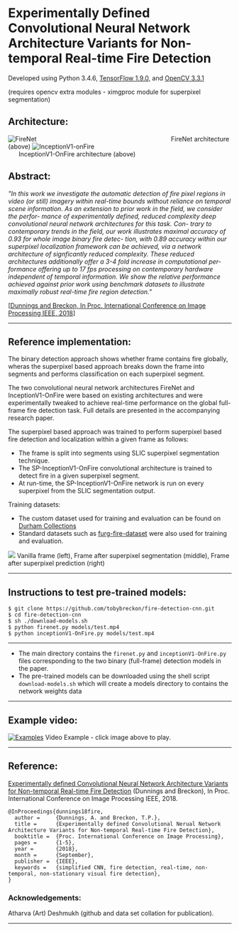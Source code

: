 # Experimentally Defined Convolutional Neural Network Architecture Variants for Non-temporal Real-time Fire Detection

Developed using Python 3.4.6, [TensorFlow 1.9.0](https://www.tensorflow.org/install/), and [OpenCV 3.3.1](http://www.opencv.org)

(requires opencv extra modules - ximgproc module for superpixel segmentation)

## Architecture:
![FireNet](https://github.com/atharva333/fire-detection/blob/master/images/FireNet.png)
&nbsp;&nbsp;&nbsp;&nbsp;&nbsp;&nbsp;&nbsp;&nbsp;&nbsp;&nbsp;&nbsp;&nbsp;&nbsp;&nbsp;&nbsp;&nbsp;
&nbsp;&nbsp;&nbsp;&nbsp;&nbsp;&nbsp;&nbsp;&nbsp;&nbsp;&nbsp;&nbsp;&nbsp;&nbsp;&nbsp;&nbsp;&nbsp;
&nbsp;&nbsp;&nbsp;&nbsp;&nbsp;&nbsp;&nbsp;&nbsp;&nbsp;&nbsp;&nbsp;&nbsp;&nbsp;&nbsp;&nbsp;&nbsp;
&nbsp;&nbsp;&nbsp;&nbsp;&nbsp;&nbsp;&nbsp;&nbsp;&nbsp;&nbsp;&nbsp;&nbsp;&nbsp;&nbsp;&nbsp;&nbsp;
&nbsp;&nbsp;&nbsp;&nbsp;&nbsp;&nbsp;&nbsp;&nbsp;FireNet architecture (above)
![InceptionV1-onFire](https://github.com/atharva333/fire-detection/blob/master/images/InceptionV1-OnFire.png)
&nbsp;&nbsp;&nbsp;&nbsp;&nbsp;&nbsp;&nbsp;&nbsp;&nbsp;&nbsp;&nbsp;&nbsp;&nbsp;&nbsp;&nbsp;&nbsp;
&nbsp;&nbsp;&nbsp;&nbsp;&nbsp;&nbsp;&nbsp;&nbsp;&nbsp;&nbsp;&nbsp;&nbsp;&nbsp;&nbsp;&nbsp;&nbsp;
&nbsp;&nbsp;&nbsp;&nbsp;&nbsp;&nbsp;&nbsp;&nbsp;&nbsp;&nbsp;&nbsp;&nbsp;&nbsp;&nbsp;&nbsp;&nbsp;
&nbsp;&nbsp;&nbsp;&nbsp;&nbsp;&nbsp;&nbsp;&nbsp;&nbsp;&nbsp;&nbsp;&nbsp;&nbsp;&nbsp;&nbsp;&nbsp;
&nbsp;&nbsp;&nbsp;&nbsp;&nbsp;&nbsp;InceptionV1-OnFire architecture (above)

## Abstract:

_"In  this  work  we  investigate  the  automatic  detection  of  fire
pixel  regions  in  video  (or  still)  imagery  within  real-time
bounds without reliance on temporal scene information.  As
an extension to prior work in the field, we consider the perfor-
mance  of  experimentally  defined,  reduced  complexity  deep
convolutional neural network architectures for this task. Con-
trary to contemporary trends in the field, our work illustrates
maximal accuracy of 0.93 for whole image binary fire detec-
tion,  with  0.89  accuracy  within  our  superpixel  localization
framework  can  be  achieved,  via  a  network  architecture  of
signficantly reduced complexity. These reduced architectures
additionally  offer  a  3-4  fold  increase  in  computational  per-
formance offering up to 17 fps processing on contemporary
hardware  independent  of  temporal  information.    We  show
the  relative  performance  achieved  against  prior  work  using
benchmark datasets to illustrate maximally robust real-time
fire region detection."_

[[Dunnings and Breckon, In Proc. International Conference on Image Processing IEEE, 2018](http://breckon.eu/toby/publications/papers/dunnings18fire.pdf)]

---

## Reference implementation:
The binary detection approach shows whether frame contains fire globally, wheras the superpixel based approach breaks down the frame into segments and performs classification on each superpixel segment.

The two convolutional neural network architectures FireNet and InceptionV1-OnFire were based on existing architectures and were experimentally tweaked to achieve real-time performance on the global full-frame fire detection task. Full details are presented in the accompanying research paper.

The superpixel based approach was trained to perform superpixel based fire detection and localization within a given frame as follows:
  * The frame is split into segments using SLIC superpixel segmentation technique.
  * The SP-InceptionV1-OnFire convolutional architecture is trained to detect fire in a given superpixel segment.
  * At run-time, the SP-InceptionV1-OnFire network is run on every superpixel from the SLIC segmentation output.

Training datasets:

* The custom dataset used for training and evaluation can be found on [Durham Collections](https://collections.durham.ac.uk/collections/r1ww72bb497)
* Standard datasets such as [furg-fire-dataset](https://github.com/steffensbola/furg-fire-dataset) were also used for training and evaluation.

![](https://github.com/atharva333/fire-detection/blob/master/images/slic-stages.png)
Vanilla frame (left), Frame after superpixel segmentation (middle), Frame after superpixel prediction (right)

---
## Instructions to test pre-trained models:

```
$ git clone https://github.com/tobybreckon/fire-detection-cnn.git
$ cd fire-detection-cnn
$ sh ./download-models.sh
$ python firenet.py models/test.mp4
$ python inceptionV1-OnFire.py models/test.mp4
```
---

* The main directory contains the ```firenet.py``` and ```inceptionV1-OnFire.py``` files corresponding to the two binary (full-frame) detection models in the paper.
* The pre-trained models can be downloaded using the shell script ```download-models.sh``` which will create a models directory to contains the network weights data

---

## Example video:
[![Examples](https://github.com/atharva333/fire-detection/blob/master/images/binary-ex.png)](https://youtu.be/RcNj8aMDer4)
Video Example - click image above to play.

---

## Reference:

[Experimentally defined Convolutional Neural Network Architecture Variants for Non-temporal Real-time Fire Detection](http://breckon.eu/toby/publications/papers/dunnings18fire.pdf)
(Dunnings and Breckon), In Proc. International Conference on Image Processing IEEE, 2018.
```
@InProceedings{dunnings18fire,
  author =     {Dunnings, A. and Breckon, T.P.},
  title =      {Experimentally defined Convolutional Nerual Network Architecture Variants for Non-temporal Real-time Fire Detection},
  booktitle =  {Proc. International Conference on Image Processing},
  pages =      {1-5},
  year =       {2018},
  month =      {September},
  publisher =  {IEEE},
  keywords =   {simplified CNN, fire detection, real-time, non-temporal, non-stationary visual fire detection},
}

```

### Acknowledgements:

Atharva (Art) Deshmukh (github and data set collation for publication).

---
